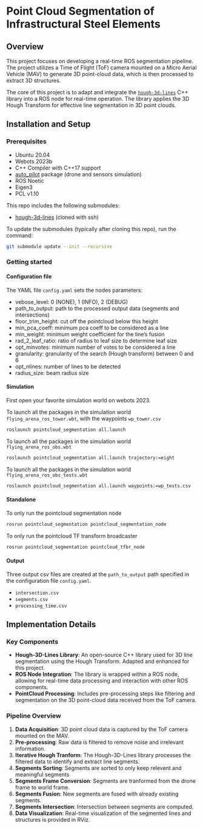 # Point Cloud Segmentation of Infrastructural Steel Elements

## Overview

This project focuses on developing a real-time ROS segmentation pipeline. The project utilizes a Time of Flight (ToF) camera mounted on a Micro Aerial Vehicle (MAV) to generate 3D point-cloud data, which is then processed to extract 3D structures.

The core of this project is to adapt and integrate the [`hough-3d-lines`](https://github.com/LucasWaelti/hough-3d-lines) C++ library into a ROS node for real-time operation. The library applies the 3D Hough Transform for effective line segmentation in 3D point clouds. 

## Installation and Setup

### Prerequisites
- Ubuntu 20.04
- Webots 2023b
- C++ Compiler with C++17 support
- [auto_pilot](https://gitlab.epfl.ch/waelti/auto_pilot) package (drone and sensors simulation)
- ROS Noetic
- Eigen3
- PCL v1.10

This repo includes the following submodules:
- [hough-3d-lines](https://github.com/LucasWaelti/hough-3d-lines) (cloned with ssh)

To update the submodules (typically after cloning this repo), run the command:
```bash
git submodule update --init --recursive
```

### Getting started

#### Configuration file

The YAML file `config.yaml` sets the nodes parameters:
- vebose_level: 0 (NONE), 1 (INFO), 2 (DEBUG)
- path_to_output: path to the processed output data (segments and intersections)
- floor_trim_height: cut off the pointcloud below this height
- min_pca_coeff: minimum pca coeff to be considered as a line
- min_weight: minimum weight coefficient for the line’s fusion
- rad_2_leaf_ratio: ratio of radius to leaf size to determine leaf size
- opt_minvotes: minimum number of votes to be considered a line
- granularity: granularity of the search (Hough transform) between 0 and 6
- opt_nlines: number of lines to be detected
- radius_size: beam radius size

#### Simulation

First open your favorite simulation world on webots 2023. 

To launch all the packages in the simulation world `flying_arena_ros_tower.wbt`, with the waypoints `wp_tower.csv`
```bash
roslaunch pointcloud_segmentation all.launch
```

To launch all the packages in the simulation world `flying_arena_ros_obs.wbt`
```bash
roslaunch pointcloud_segmentation all.launch trajectory:=eight
```

To launch all the packages in the simulation world `flying_arena_ros_obs_tests.wbt`
```bash
roslaunch pointcloud_segmentation all.launch waypoints:=wp_tests.csv
```
#### Standalone

To only run the pointcloud segmentation node 
```bash
rosrun pointcloud_segmentation pointcloud_segmentation_node
```

To only run the pointcloud TF transform broadcaster
```bash
rosrun pointcloud_segmentation pointcloud_tfbr_node
```

#### Output
Three output csv files are created at the `path_to_output` path specified in the configuration file `config.yaml`.
- `intersection.csv`
- `segments.csv`
- `processing_time.csv`


## Implementation Details

### Key Components
- **Hough-3D-Lines Library**: An open-source C++ library used for 3D line segmentation using the Hough Transform. Adapted and enhanced for this project.
- **ROS Node Integration**: The library is wrapped within a ROS node, allowing for real-time data processing and interaction with other ROS components.
- **PointCloud Processing**: Includes pre-processing steps like filtering and segmentation on the 3D point-cloud data received from the ToF camera.

### Pipeline Overview
1. **Data Acquisition**: 3D point cloud data is captured by the ToF camera mounted on the MAV.
2. **Pre-processing**: Raw data is filtered to remove noise and irrelevant information.
3. **Iterative Hough Tranform**: The Hough-3D-Lines library processes the filtered data to identify and extract line segments.
4. **Segments Sorting**: Segments are sorted to only keep relevent and meaningful segments
5. **Segments Frame Conversion**: Segments are tranformed from the drone frame to world frame.
6. **Segments Fusion**: New segments are fused with already existing segments.
7. **Segments Intersection**: Intersection between segments are computed.
8. **Data Visualization**: Real-time visualization of the segmented lines and structures is provided in RViz.

